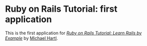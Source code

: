 # Ruby on Rails Tutorial: first application

This is the first application for
[*Ruby on Rails Tutorial: Learn Rails by Example*](http://railstutorial.org/)
by [Michael Hartl](http://michaelharlt.com/).